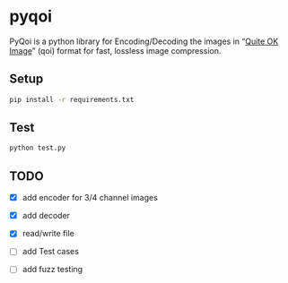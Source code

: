 # pyqoi
PyQoi is a python library for Encoding/Decoding the images in  “[Quite OK Image](https://github.com/phoboslab/qoi)” (qoi) format for fast, lossless image compression.

## Setup

 ```bash
 pip install -r requirements.txt
 ```

## Test

 ```bash
 python test.py
 ```

## TODO

- [x] add encoder for 3/4 channel images
- [x] add decoder
- [x] read/write file
- [ ] add Test cases 
- [ ] add fuzz testing

